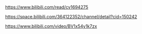 https://www.bilibili.com/read/cv1694275



https://space.bilibili.com/364122352/channel/detail?cid=150242



https://www.bilibili.com/video/BV1x54y1k7zx